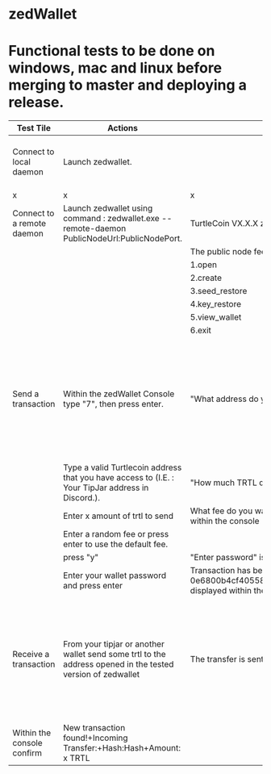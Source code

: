 # zedWallet
# Functional tests to be done on windows, mac and linux before merging to master and deploying a release.

Test Tile|Actions | Expected Results | Prerequisites
----|---|---|---
Connect to local daemon|Launch zedwallet.||The tested version of Turtlecoind is already running.
|x|x|x|x
Connect to a remote daemon|Launch zedwallet using command : zedwallet.exe --remote-daemon PublicNodeUrl:PublicNodePort.|TurtleCoin VX.X.X zedwallet is displayed within the console with the belowg options:|
|||The public node fee is displayed if any
|||1.open
|||2.create
|||3.seed_restore
|||4.key_restore
|||5.view_wallet
|||6.exit
Send a transaction|Within the zedWallet Console type "7", then press enter.|"What address do you want to transfer to?:" is displayed within the console.|zedWallet is already started by using local daemon or public node.+An existing wallet is already opened in zedWallet.
||Type a valid Turtlecoin address that you have access to (I.E. : Your TipJar address in Discord.).|"How much TRTL do you want to send?": is displayed within the console.|
||Enter x amount of trtl to send|What fee do you want to use?+Hit enter for the default fee of 0.10 TRTL: is displayed within the console|
||Enter a random fee or press enter to use the default fee.|
||press "y"|"Enter password" is displayed within the console
||Enter your wallet password and press enter|Transaction has been sent!+Hash: 0e6800b4cf4055883652be48e1d27a1248ed2514d40ed40a567b3448d0227aaf+is displayed within the console
Receive a transaction|From your tipjar or another wallet send some trtl to the address opened in the tested version of zedwallet|The transfer is sent to the wallet opened in the tested version of zedwallet|zedWallet is already started by using local daemon or public node.+An existing wallet is already opened in zedWallet.
|Within the console confirm|New transaction found!+Incoming Transfer:+Hash:Hash+Amount: x TRTL|
